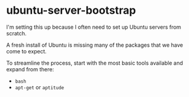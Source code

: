 # ubuntu-server-bootstrap

I'm setting this up because I often need to set up Ubuntu servers from scratch.

A fresh install of Ubuntu is missing many of the packages that we have come to expect.

To streamline the process, start with the most basic tools available and expand from there:

* `bash`
* `apt-get` or `aptitude`
